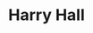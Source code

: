 ---
title: "Harry Hall"
presenter_id: harry_hall
permalink: /member_full_publications/harry_hall
layout: member_all_publications
---